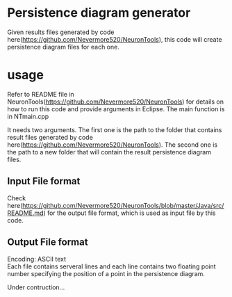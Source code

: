 # Persistence diagram generator
Given results files generated by code here(https://github.com/Nevermore520/NeuronTools), this code will create persistence diagram files for each one. 

# usage
Refer to README file in NeuronTools(https://github.com/Nevermore520/NeuronTools) for details on how to run this code and provide arguments in Eclipse.
The main function is in NTmain.cpp <br/>

It needs two arguments. The first one is the path to the folder that contains result files generated by code here(https://github.com/Nevermore520/NeuronTools). The second one is the path to a new folder that will contain the result persistence diagram files. <br/>

## Input File format
Check here(https://github.com/Nevermore520/NeuronTools/blob/master/Java/src/README.md) for the output file format, which is used as input file by this code.

## Output File format
Encoding: ASCII text<br/>
Each file contains serveral lines and each line contains two floating point number specifying the position of a point in the persistence diagram.

Under contruction...
